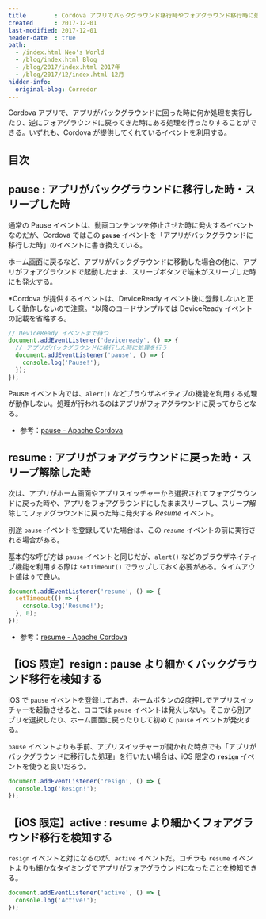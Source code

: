 ```yaml
---
title        : Cordova アプリでバックグラウンド移行時やフォアグラウンド移行時に処理を行う
created      : 2017-12-01
last-modified: 2017-12-01
header-date  : true
path:
  - /index.html Neo's World
  - /blog/index.html Blog
  - /blog/2017/index.html 2017年
  - /blog/2017/12/index.html 12月
hidden-info:
  original-blog: Corredor
---
```


Cordova アプリで、アプリがバックグラウンドに回った時に何か処理を実行したり、逆にフォアグラウンドに戻ってきた時にある処理を行ったりすることができる。いずれも、Cordova が提供してくれているイベントを利用する。

## 目次

## pause : アプリがバックグラウンドに移行した時・スリープした時

通常の Pause イベントは、動画コンテンツを停止させた時に発火するイベントなのだが、Cordova ではこの **`pause`** イベントを「アプリがバックグラウンドに移行した時」のイベントに書き換えている。

ホーム画面に戻るなど、アプリがバックグラウンドに移動した場合の他に、アプリがフォアグラウンドで起動したまま、スリープボタンで端末がスリープした時にも発火する。

*Cordova が提供するイベントは、DeviceReady イベント後に登録しないと正しく動作しないので注意。*以降のコードサンプルでは DeviceReady イベントの記載を省略する。

```javascript
// DeviceReady イベントまで待つ
document.addEventListener('deviceready', () => {
  // アプリがバックグラウンドに移行した時に処理を行う
  document.addEventListener('pause', () => {
    console.log('Pause!');
  });
});
```

Pause イベント内では、`alert()` などブラウザネイティブの機能を利用する処理が動作しない。処理が行われるのはアプリがフォアグラウンドに戻ってからとなる。

- 参考：[pause - Apache Cordova](https://cordova.apache.org/docs/ja/2.0.0/cordova/events/events.pause.html)

## resume : アプリがフォアグラウンドに戻った時・スリープ解除した時

次は、アプリがホーム画面やアプリスイッチャーから選択されてフォアグラウンドに戻った時や、アプリをフォアグラウンドにしたままスリープし、スリープ解除してフォアグラウンドに戻った時に発火する *Resume* イベント。

別途 `pause` イベントを登録していた場合は、この *`resume`* イベントの前に実行される場合がある。

基本的な呼び方は `pause` イベントと同じだが、`alert()` などのブラウザネイティブ機能を利用する際は `setTimeout()` でラップしておく必要がある。タイムアウト値は `0` で良い。

```javascript
document.addEventListener('resume', () => {
  setTimeout(() => {
    console.log('Resume!');
  }, 0);
});
```

- 参考：[resume - Apache Cordova](https://cordova.apache.org/docs/ja/latest/cordova/events/events.resume.html)

## 【iOS 限定】resign : pause より細かくバックグラウンド移行を検知する

iOS で `pause` イベントを登録しておき、ホームボタンの2度押しでアプリスイッチャーを起動させると、ココでは `pause` イベントは発火しない。そこから別アプリを選択したり、ホーム画面に戻ったりして初めて `pause` イベントが発火する。

`pause` イベントよりも手前、アプリスイッチャーが開かれた時点でも「アプリがバックグラウンドに移行した処理」を行いたい場合は、iOS 限定の **`resign`** イベントを使うと良いだろう。

```javascript
document.addEventListener('resign', () => {
  console.log('Resign!');
});
```

## 【iOS 限定】active : resume より細かくフォアグラウンド移行を検知する

`resign` イベントと対になるのが、*`active`* イベントだ。コチラも `resume` イベントよりも細かなタイミングでアプリがフォアグラウンドになったことを検知できる。

```javascript
document.addEventListener('active', () => {
  console.log('Active!');
});
```
